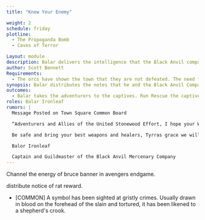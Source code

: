 ```yaml
---
title: "Know Your Enemy"

weight: 2
schedule: friday
plotline: 
  - The Propoganda Bomb
  - Caves of Terror

Layout: module
description: Balar delivers the intelligence that the Black Anvil company has gathered along with The Magic Bomb blueprints. Fear spreads through the town.
author: Scott Bennett
Requirements:
  - The orcs have shown the town that they are not defeated. The need for heroes is obvious. 
synopsis: Balar distributes the notes that he and the Black Anvil Company have collected. He also reviews the notes that he has on the Spirit Bomb that the Orcs are preparing. He is worried that the orcs will complete their work soon.
outcomes: 
  - Balar takes the adventurers to the captives. Run Rescue the captives.  
roles: Balar Ironleaf
rumors: |
  Message Posted on Town Square Common Board

  “Adventurers and Allies of the United Stonewood Effort, I hope your Winter was not too unbearable. The good Baron Hadukkel has begun efforts to fortify us against the inevitable Bloody Fist attack in 3 weeks time. We at the Black Anvil Mercenary Company will do what we can to assist him and Stonewood. Our scouts and soldiers, at great costs during the Winter months, have gathered a collection of our best knowledge of the Bloody Fist and will be delivering it you once the Adventurers have been gathered at Markets beginning. We believe this information will be critical in Knowing the Enemy we will be facing. This battle will not be resolved in a matter of days. Orcs love to wage war for an extended period of time, but if we can cut atleast one head off this snake then we can buy ourselves time till the next strikes.”

  Be safe and bring your best weapons and healers, Tyrras grace we will need them,

  Balor Ironleaf

  Captain and Guildmaster of the Black Anvil Mercenary Company
---
```




Channel the energy of bruce banner in avengers endgame. 

distribute notice of rat reward. 

- [COMMON] A symbol has been sighted at gristly crimes. Usually drawn in blood on the forehead of the slain and tortured, it has been likened to a shepherd's crook.
